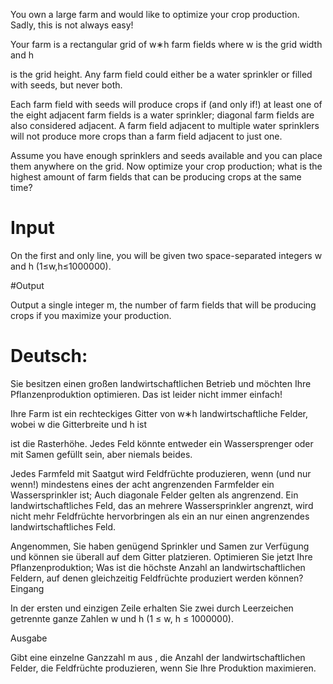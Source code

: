You own a large farm and would like to optimize your crop production. Sadly, this is not always easy!

Your farm is a rectangular grid of w∗h
farm fields where w is the grid width and h

is the grid height. Any farm field could either be a water sprinkler or filled with seeds, but never both.

Each farm field with seeds will produce crops if (and only if!) at least one of the eight adjacent farm fields is a water sprinkler; diagonal farm fields are also considered adjacent. A farm field adjacent to multiple water sprinklers will not produce more crops than a farm field adjacent to just one.

Assume you have enough sprinklers and seeds available and you can place them anywhere on the grid. Now optimize your crop production; what is the highest amount of farm fields that can be producing crops at the same time?
# Input

On the first and only line, you will be given two space-separated integers w
and h (1≤w,h≤1000000).


#Output

Output a single integer m, the number of farm fields that will be producing crops if you maximize your production.

# Deutsch: 

Sie besitzen einen großen landwirtschaftlichen Betrieb und möchten Ihre Pflanzenproduktion optimieren. Das ist leider nicht immer einfach!

Ihre Farm ist ein rechteckiges Gitter von w∗h
landwirtschaftliche Felder, wobei w die Gitterbreite und h ist

ist die Rasterhöhe. Jedes Feld könnte entweder ein Wassersprenger oder mit Samen gefüllt sein, aber niemals beides.

Jedes Farmfeld mit Saatgut wird Feldfrüchte produzieren, wenn (und nur wenn!) mindestens eines der acht angrenzenden Farmfelder ein Wassersprinkler ist; Auch diagonale Felder gelten als angrenzend. Ein landwirtschaftliches Feld, das an mehrere Wassersprinkler angrenzt, wird nicht mehr Feldfrüchte hervorbringen als ein an nur einen angrenzendes landwirtschaftliches Feld.

Angenommen, Sie haben genügend Sprinkler und Samen zur Verfügung und können sie überall auf dem Gitter platzieren. Optimieren Sie jetzt Ihre Pflanzenproduktion; Was ist die höchste Anzahl an landwirtschaftlichen Feldern, auf denen gleichzeitig Feldfrüchte produziert werden können?
Eingang

In der ersten und einzigen Zeile erhalten Sie zwei durch Leerzeichen getrennte ganze Zahlen w
und h (1 ≤ w, h ≤ 1000000).

Ausgabe

Gibt eine einzelne Ganzzahl m aus
, die Anzahl der landwirtschaftlichen Felder, die Feldfrüchte produzieren, wenn Sie Ihre Produktion maximieren.
